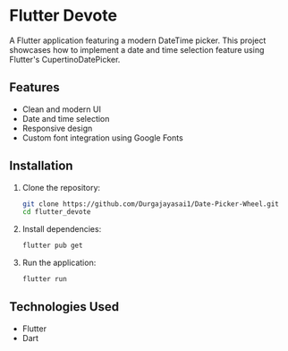 # Flutter Devote

A Flutter application featuring a modern DateTime picker. This project showcases how to implement a date and time selection feature using Flutter's CupertinoDatePicker.

## Features

- Clean and modern UI
- Date and time selection
- Responsive design
- Custom font integration using Google Fonts

## Installation

1. Clone the repository:
   ```bash
   git clone https://github.com/Durgajayasai1/Date-Picker-Wheel.git
   cd flutter_devote

2. Install dependencies:
   ```bash
   flutter pub get

3. Run the application:
   ```bash
   flutter run

## Technologies Used
- Flutter
- Dart